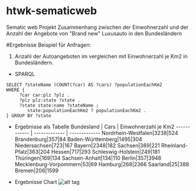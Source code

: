 # htwk-sematicweb
Sematic web Projekt
Zusammenhang zwischen der Einwohnerzahl und der Anzahl der Angebote von "Brand new" Luxusauto in den Bundesländern

#Ergebnisse
Beispiel für Anfragen:
1. Anzahl der Autoangeboten im vergleichen mit Einwohnerzahl je Km2 in Bundesländern.
* SPARQL
```sparql
SELECT ?stateName (COUNT(?car) AS ?cars) ?populationEachKm2 
WHERE {
     ?car car:plz ?plz .
     ?plz plz:state ?state .
     ?state state:name ?stateName ;
     	state:populationEachKm2 ? populationEachKm2 .
} GROUP BY ?state
```

* Ergebnisse als Tabelle
Bundesland | Cars | Einwohnerzahl je Km2
------------ | ------------- | -------------
Nordrhein-Westfalen|3238|524
Brandenburg|357|84
Baden-Württemberg|1495|304
Niedersachsen|723|167
Bayern|2348|182
Sachsen|389|221
Rheinland-Pfalz|363|204
Hessen|717|293
Schleswig-Holstein|249|181
Thüringen|169|134
Sachsen-Anhalt|134|110
Berlin|357|3948
Mecklenburg-Vorpommern|53|69
Hamburg|268|2366
Saarland|25|388
Bremen|206|1599

* Ergebnisse Chart
![alt tag](https://raw.https://github.com/qnguyenl/htwk-sematicweb/master/data/result/chart2.png)
